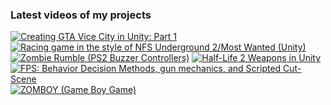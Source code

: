 ### Latest videos of my projects

<!-- BEGIN YOUTUBE-CARDS -->
[![Creating GTA Vice City in Unity: Part 1](https://ytcards.demolab.com/?id=mFcuANnGHm0&title=Creating+GTA+Vice+City+in+Unity%3A+Part+1&lang=en&timestamp=1720993394&background_color=%230d1117&title_color=%23ffffff&stats_color=%23dedede&max_title_lines=1&width=250&border_radius=5 "Creating GTA Vice City in Unity: Part 1")](https://www.youtube.com/watch?v=mFcuANnGHm0)
[![Racing game in the style of NFS Underground 2/Most Wanted (Unity)](https://ytcards.demolab.com/?id=MJLoxzGsPcI&title=Racing+game+in+the+style+of+NFS+Underground+2%2FMost+Wanted+%28Unity%29&lang=en&timestamp=1719610190&background_color=%230d1117&title_color=%23ffffff&stats_color=%23dedede&max_title_lines=1&width=250&border_radius=5 "Racing game in the style of NFS Underground 2/Most Wanted (Unity)")](https://www.youtube.com/watch?v=MJLoxzGsPcI)
[![Zombie Rumble (PS2 Buzzer Controllers)](https://ytcards.demolab.com/?id=4X5Dsq9QtKw&title=Zombie+Rumble+%28PS2+Buzzer+Controllers%29&lang=en&timestamp=1719608806&background_color=%230d1117&title_color=%23ffffff&stats_color=%23dedede&max_title_lines=1&width=250&border_radius=5 "Zombie Rumble (PS2 Buzzer Controllers)")](https://www.youtube.com/watch?v=4X5Dsq9QtKw)
[![Half-Life 2 Weapons in Unity](https://ytcards.demolab.com/?id=7iIZvHZN8wo&title=Half-Life+2+Weapons+in+Unity&lang=en&timestamp=1719608466&background_color=%230d1117&title_color=%23ffffff&stats_color=%23dedede&max_title_lines=1&width=250&border_radius=5 "Half-Life 2 Weapons in Unity")](https://www.youtube.com/watch?v=7iIZvHZN8wo)
[![FPS: Behavior Decision Methods, gun mechanics, and Scripted Cut-Scene](https://ytcards.demolab.com/?id=3P2OTONlb2g&title=FPS%3A+Behavior+Decision+Methods%2C+gun+mechanics%2C+and+Scripted+Cut-Scene&lang=en&timestamp=1719608039&background_color=%230d1117&title_color=%23ffffff&stats_color=%23dedede&max_title_lines=1&width=250&border_radius=5 "FPS: Behavior Decision Methods, gun mechanics, and Scripted Cut-Scene")](https://www.youtube.com/watch?v=3P2OTONlb2g)
[![ZOMBOY (Game Boy Game)](https://ytcards.demolab.com/?id=qOt8uGB5o0Y&title=ZOMBOY+%28Game+Boy+Game%29&lang=en&timestamp=1719527126&background_color=%230d1117&title_color=%23ffffff&stats_color=%23dedede&max_title_lines=1&width=250&border_radius=5 "ZOMBOY (Game Boy Game)")](https://www.youtube.com/watch?v=qOt8uGB5o0Y)
<!-- END YOUTUBE-CARDS -->
